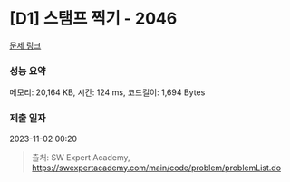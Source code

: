 # [D1] 스탬프 찍기 - 2046 

[문제 링크](https://swexpertacademy.com/main/code/problem/problemDetail.do?contestProbId=AV5QKdT6AyYDFAUq) 

### 성능 요약

메모리: 20,164 KB, 시간: 124 ms, 코드길이: 1,694 Bytes

### 제출 일자

2023-11-02 00:20



> 출처: SW Expert Academy, https://swexpertacademy.com/main/code/problem/problemList.do